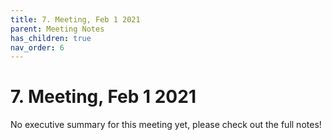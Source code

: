```yaml
---
title: 7. Meeting, Feb 1 2021
parent: Meeting Notes
has_children: true
nav_order: 6
---
```


# 7. Meeting, Feb 1 2021

No executive summary for this meeting yet, please check out the full notes!